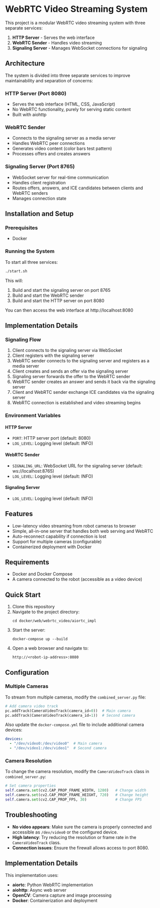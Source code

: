 # WebRTC Video Streaming System

This project is a modular WebRTC video streaming system with three separate services:

1. **HTTP Server** - Serves the web interface
2. **WebRTC Sender** - Handles video streaming 
3. **Signaling Server** - Manages WebSocket connections for signaling

## Architecture

The system is divided into three separate services to improve maintainability and separation of concerns:

### HTTP Server (Port 8080)
- Serves the web interface (HTML, CSS, JavaScript)
- No WebRTC functionality, purely for serving static content
- Built with aiohttp

### WebRTC Sender
- Connects to the signaling server as a media server
- Handles WebRTC peer connections
- Generates video content (color bars test pattern)
- Processes offers and creates answers

### Signaling Server (Port 8765)
- WebSocket server for real-time communication
- Handles client registration
- Routes offers, answers, and ICE candidates between clients and WebRTC senders
- Manages connection state

## Installation and Setup

### Prerequisites
- Docker

### Running the System
To start all three services:

```bash
./start.sh
```

This will:
1. Build and start the signaling server on port 8765
2. Build and start the WebRTC sender
3. Build and start the HTTP server on port 8080

You can then access the web interface at http://localhost:8080

## Implementation Details

### Signaling Flow
1. Client connects to the signaling server via WebSocket
2. Client registers with the signaling server
3. WebRTC sender connects to the signaling server and registers as a media server
4. Client creates and sends an offer via the signaling server
5. Signaling server forwards the offer to the WebRTC sender
6. WebRTC sender creates an answer and sends it back via the signaling server
7. Client and WebRTC sender exchange ICE candidates via the signaling server
8. WebRTC connection is established and video streaming begins

### Environment Variables

#### HTTP Server
- `PORT`: HTTP server port (default: 8080)
- `LOG_LEVEL`: Logging level (default: INFO)

#### WebRTC Sender
- `SIGNALING_URL`: WebSocket URL for the signaling server (default: ws://localhost:8765)
- `LOG_LEVEL`: Logging level (default: INFO)

#### Signaling Server
- `LOG_LEVEL`: Logging level (default: INFO)

## Features

- Low-latency video streaming from robot cameras to browser
- Simple, all-in-one server that handles both web serving and WebRTC
- Auto-reconnect capability if connection is lost
- Support for multiple cameras (configurable)
- Containerized deployment with Docker

## Requirements

- Docker and Docker Compose
- A camera connected to the robot (accessible as a video device)

## Quick Start

1. Clone this repository
2. Navigate to the project directory:
   ```
   cd docker/web/webrtc_video/aiortc_impl
   ```
3. Start the server:
   ```
   docker-compose up --build
   ```
4. Open a web browser and navigate to:
   ```
   http://<robot-ip-address>:8080
   ```

## Configuration

### Multiple Cameras

To stream from multiple cameras, modify the `combined_server.py` file:

```python
# Add camera video track
pc.addTrack(CameraVideoTrack(camera_id=0))  # Main camera
pc.addTrack(CameraVideoTrack(camera_id=1))  # Second camera
```

Also update the `docker-compose.yml` file to include additional camera devices:

```yaml
devices:
  - "/dev/video0:/dev/video0"  # Main camera
  - "/dev/video1:/dev/video1"  # Second camera
```

### Camera Resolution

To change the camera resolution, modify the `CameraVideoTrack` class in `combined_server.py`:

```python
# Set camera properties
self.camera.set(cv2.CAP_PROP_FRAME_WIDTH, 1280)   # Change width
self.camera.set(cv2.CAP_PROP_FRAME_HEIGHT, 720)   # Change height
self.camera.set(cv2.CAP_PROP_FPS, 30)             # Change FPS
```

## Troubleshooting

- **No video appears**: Make sure the camera is properly connected and accessible as `/dev/video0` or the configured device.
- **High latency**: Try reducing the resolution or frame rate in the `CameraVideoTrack` class.
- **Connection issues**: Ensure the firewall allows access to port 8080.

## Implementation Details

This implementation uses:

- **aiortc**: Python WebRTC implementation
- **aiohttp**: Async web server
- **OpenCV**: Camera capture and image processing
- **Docker**: Containerization and deployment 